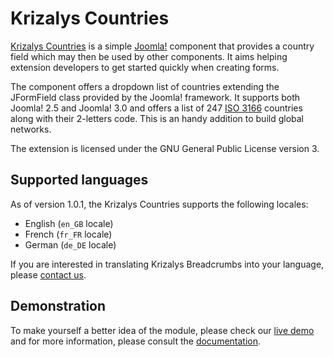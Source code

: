 Krizalys Countries
==================

[Krizalys Countries][krizalys-countries] is a simple [Joomla!][joomla] component
that provides a country field which may then be used by other components. It
aims helping extension developers to get started quickly when creating forms.

The component offers a dropdown list of countries extending the JFormField class
provided by the Joomla! framework. It supports both Joomla! 2.5 and Joomla! 3.0
and offers a list of 247 [ISO 3166][iso-3166] countries along with their
2-letters code. This is an handy addition to build global networks.

The extension is licensed under the GNU General Public License version 3.

Supported languages
-------------------

As of version 1.0.1, the Krizalys Countries supports the following locales:

* English (`en_GB` locale)
* French (`fr_FR` locale)
* German (`de_DE` locale)

If you are interested in translating Krizalys Breadcrumbs into your language,
please [contact us][contact].

Demonstration
-------------

To make yourself a better idea of the module, please check our [live
demo][krizalys-countries-demo] and for more information, please consult the
[documentation][documentation].

[krizalys-countries]:      http://www.krizalys.com/extension/krizalys-countries
[joomla]:                  http://www.joomla.org/
[iso-3166]:                https://en.wikipedia.org/wiki/ISO_3166
[contact]:                 http://www.krizalys.com/contact
[krizalys-countries-demo]: http://demo.krizalys.com/joomla/demos/krizalys-countries
[documentation]:           http://www.krizalys.com/book/krizalys-countries-documentation
